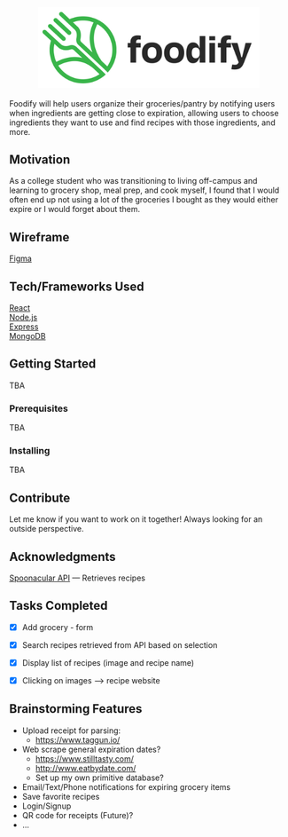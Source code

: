 <div align="center">
    <img src='https://raw.githubusercontent.com/lee-steven/foodify/master/images/foodifyLogo.png' width="400"/>
</div>
<br />
Foodify will help users organize their groceries/pantry by notifying users when ingredients are getting close to expiration, allowing users to choose ingredients they want to use and find recipes with those ingredients, and more.

## Motivation
As a college student who was transitioning to living off-campus and learning to grocery shop, meal prep, and cook myself, I found that I would often end up not using a lot of the groceries I bought as they would either expire or I would forget about them.


## Wireframe
[Figma](https://www.figma.com/file/2yTevZ7Usra6yZbZGP08Ad/foodify)



## Tech/Frameworks Used
[React](https://reactjs.org/) <br>
[Node.js](https://nodejs.org/en/) <br>
[Express](https://expressjs.com/) <br>
[MongoDB](https://www.mongodb.com/) <br>

## Getting Started
TBA

### Prerequisites
TBA

### Installing
TBA

## Contribute
Let me know if you want to work on it together! Always looking for an outside perspective.

## Acknowledgments
[Spoonacular API](http://spoonacular.com/) — Retrieves recipes

## Tasks Completed
- [x] Add grocery - form
- [x] Search recipes retrieved from API based on selection
- [x] Display list of recipes (image and recipe name)
- [x] Clicking on images --> recipe website


## Brainstorming Features
- Upload receipt for parsing:
    - https://www.taggun.io/
- Web scrape general expiration dates?
    - https://www.stilltasty.com/
    - http://www.eatbydate.com/
    - Set up my own primitive database?
- Email/Text/Phone notifications for expiring grocery items
- Save favorite recipes
- Login/Signup
- QR code for receipts (Future)?
- ...

